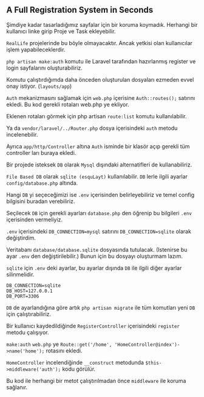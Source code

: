 ## A Full Registration System in Seconds ##

Şimdiye kadar tasarladığımız sayfalar için bir koruma koymadık.
Herhangi bir kullanıcı linke girip Proje ve Task ekleyebilir.

`RealLife` projelerinde bu böyle olmayacaktır. Ancak yetkisi olan kullanıcılar işlem yapabileceklerdir.

`php artisan make:auth` komutu ile Laravel tarafından hazırlanmış register ve login sayfalarını oluşturabiliriz.

Komutu çalıştırdığımda daha önceden oluşturulan dosyaları ezmeden evvel onay istiyor. (`layouts/app`)

`Auth` mekanizmasını sağlamak için `web.php` içerisine `Auth::routes();` satırını ekledi. 
Bu kod gerekli rotaları web.php ye ekliyor.

Eklenen rotaları görmek için php artisan `route:list` komutu kullanılabilir. 

Ya da `vendor/laravel/../Router.php` dosya içerisindeki `auth` metodu incelenebilir.

Ayrıca `app/http/Controller` altına `Auth` isminde bir klasör açıp gerekli tüm controller ları buraya ekledi.

Bir projede isteksek `DB` olarak `Mysql` dışındaki alternatifleri de kullanabiliriz.

`File Based DB` olarak `sqlite (esquLayt)` kullanılabilir. `DB` lerle ilgili ayarlar `config/database.php` altında.

Hangi `DB` yi seçeceğimizi ise `.env` içerisinden belirleyebiliriz ve temel config bilgisini buradan verebiliriz.

Seçilecek `DB` için gerekli ayarları `database.php` den öğrenip bu bilgileri `.env` içerisinden vermeliyiz.

`.env` içerisindeki `DB_CONNECTION=mysql` satırını `DB_CONNECTION=sqlite` olarak değiştirdim.

Veritabanı `database/database.sqlite` dosyasında tutulacak. (Istenirse bu ayar `.env` den değiştirilebilir.) 
Bunun için bu dosyayı oluşturmam lazım.

`sqlite` için `.env` deki ayarlar, bu ayarlar dışında `DB` ile ilgili diğer ayarlar silinmelidir.

```
DB_CONNECTION=sqlite
DB_HOST=127.0.0.1
DB_PORT=3306
```

`DB` de ayarlandığına göre artık `php artisan migrate` ile tüm komutları yeni `DB` için çalıştırabiliriz.

Bir kullanıcı kaydedildiğinde `RegisterController` içerisindeki `register` metodu çalışıyor.

`make:auth` `web.php` ye `Route::get('/home', 'HomeController@index')->name('home');` rotasını ekledi.

`HomeController` incelendiğinde `__construct` metodunda `$this->middleware('auth');` kodu görülür.

Bu kod ile herhangi bir metot çalıştırılmadan önce `middleware` ile koruma sağlanır.
